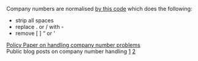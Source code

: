 ---
---
Company numbers are normalised [by this code](https://github.com/openc/openc/blob/master/lib/openc/company_fetcher.rb#L332) which does the following:
- strip all spaces
- replace . or / with -
- remove [ ] “ or '

[Policy Paper on handling company number problems](https://docs.google.com/document/d/1cQ626bFP-66LtXX4oJ_nEoyDjBtGtJ8RITbdK6W6nOk)  
Public blog posts on company number handling [1](https://blog.opencorporates.com/2019/01/29/policy-paper-how-opencorporates-should-handle-company-number-problems/) [2](https://blog.opencorporates.com/2019/04/18/updated-policy-paper-how-opencorporates-handles-company-number-problems-v1-2/)
